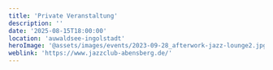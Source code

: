 ```yaml
---
title: 'Private Veranstaltung'
description: ''
date: '2025-08-15T18:00:00'
location: 'auwaldsee-ingolstadt'
heroImage: '@assets/images/events/2023-09-28_afterwork-jazz-lounge2.jpg'
weblink: 'https://www.jazzclub-abensberg.de/'
---
```


